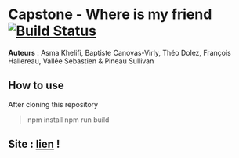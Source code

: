 # Capstone - Where is my friend [![Build Status](https://api.travis-ci.org/PineauSullivan/WIMF.svg?branch=master)](https://travis-ci.org/PineauSullivan/WIMF)
**Auteurs** : Asma Khelifi, Baptiste Canovas-Virly, Théo Dolez, François Hallereau, Vallée Sebastien & Pineau Sullivan

## How to use
After cloning this repository

> npm install
> npm run build

## Site : [lien](https://pineausullivan.github.io/WIMF/) ! 